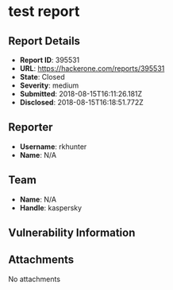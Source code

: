 # test report

## Report Details
- **Report ID**: 395531
- **URL**: https://hackerone.com/reports/395531
- **State**: Closed
- **Severity**: medium
- **Submitted**: 2018-08-15T16:11:26.181Z
- **Disclosed**: 2018-08-15T16:18:51.772Z

## Reporter
- **Username**: rkhunter
- **Name**: N/A

## Team
- **Name**: N/A
- **Handle**: kaspersky

## Vulnerability Information


## Attachments
No attachments
